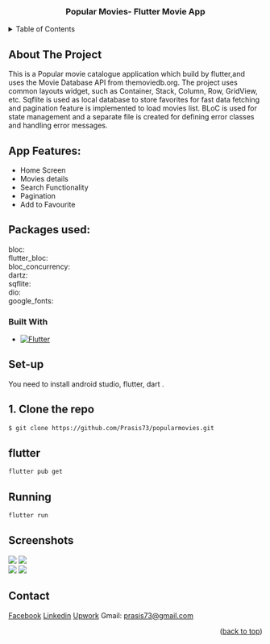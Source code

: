 <a name="readme-top"></a>

<br />
<div align="center">
  <h3 align="center">Popular Movies- Flutter Movie App</h3>
</div>

<!-- TABLE OF CONTENTS -->
<details>
  <summary>Table of Contents</summary>
  <ol>
    <li>
      <a href="#about-the-project">About The Project</a>
      <ul>
        <li><a href="#built-with">Built With</a></li>
      </ul>
    </li>
    <li><a href="#Set-up">Getting Started</a></li>
    <li><a href="#contact">Contact</a></li>
  </ol>
</details>

<!-- ABOUT THE PROJECT -->

## About The Project

This is a Popular movie catalogue application which build by flutter,and uses the Movie Database API from themoviedb.org.
The project uses common layouts widget, such as Container, Stack, Column, Row, GridView, etc. Sqflite is used as local database to store favorites for fast data fetching and pagination feature is implemented to load movies list. BLoC is used for state management and a separate file is created for defining error classes and handling error messages.

## App Features:

- Home Screen
- Movies details
- Search Functionality
- Pagination
- Add to Favourite

## Packages used:

bloc: <br>
flutter_bloc: <br>
bloc_concurrency: <br>
dartz: <br>
sqflite: <br>
dio: <br>
google_fonts: <br>

### Built With

- [![Flutter][dart]][Flutter-url]

<!-- GETTING STARTED -->

## Set-up

You need to install android studio, flutter, dart .

## 1. Clone the repo

```sh
$ git clone https://github.com/Prasis73/popularmovies.git
```

## flutter

```sh
flutter pub get
```

## Running

```sh
flutter run
```

## Screenshots

<img src="https://prasisrijal.com.np/moviesc/1.png">
<img src="https://prasisrijal.com.np/moviesc/2.png"><br>
<img src="https://prasisrijal.com.np/moviesc/3.png">
<img src="https://prasisrijal.com.np/moviesc/4.png"><br>

<!-- CONTACT -->

## Contact

<a href="https://www.facebook.com/prasis.rijal">Facebook</a>
<a href="https://www.linkedin.com/in/prasis-rijal-3285b9181/">Linkedin</a>
<a href="https://www.upwork.com/freelancers/prasisrijal">Upwork</a>
Gmail: prasis73@gmail.com

<p align="right">(<a href="#readme-top">back to top</a>)</p>

<!-- MARKDOWN LINKS & IMAGES -->

[dart]: https://storage.googleapis.com/cms-storage-bucket/6a07d8a62f4308d2b854.svg
[Flutter-url]: https://flutter.dev/
